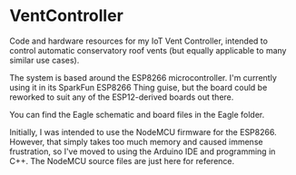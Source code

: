 # VentController
<p>Code and hardware resources for my IoT Vent Controller, intended to control automatic conservatory roof vents (but equally applicable to many similar use cases).</p>
<p>The system is based around the ESP8266 microcontroller. I'm currently using it in its SparkFun ESP8266 Thing guise, but the board could be reworked to suit any of the ESP12-derived boards out there.</p>
<p>You can find the Eagle schematic and board files in the Eagle folder.</p>
<p>Initially, I was intended to use the NodeMCU firmware for the ESP8266. However, that simply takes too much memory and caused immense frustration, so I've moved to using the Arduino IDE and programming in C++. The NodeMCU source files are just here for reference.</p>

